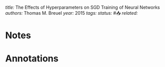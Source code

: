 *title:* The Effects of Hyperparameters on SGD Training of Neural Networks
*authors:* Thomas M. Breuel
*year:* 2015
*tags:* 
*status:* #📥
*related:*

# Notes 

# Annotations
